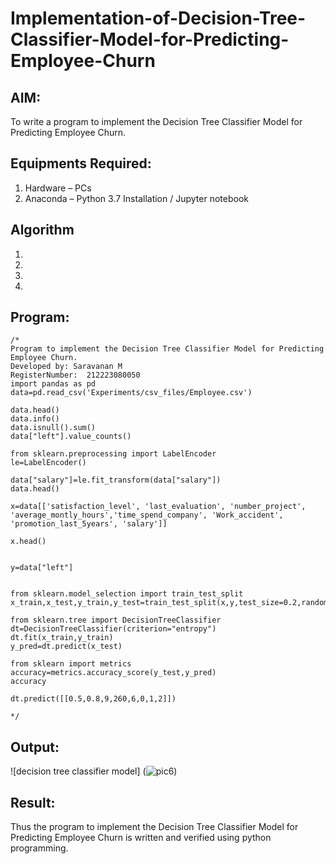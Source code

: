# Implementation-of-Decision-Tree-Classifier-Model-for-Predicting-Employee-Churn

## AIM:
To write a program to implement the Decision Tree Classifier Model for Predicting Employee Churn.

## Equipments Required:
1. Hardware – PCs
2. Anaconda – Python 3.7 Installation / Jupyter notebook

## Algorithm
1. 
2. 
3. 
4. 

## Program:
```
/*
Program to implement the Decision Tree Classifier Model for Predicting Employee Churn.
Developed by: Saravanan M
RegisterNumber:  212223080050
import pandas as pd
data=pd.read_csv('Experiments/csv_files/Employee.csv')

data.head()
data.info()
data.isnull().sum()
data["left"].value_counts()

from sklearn.preprocessing import LabelEncoder
le=LabelEncoder()

data["salary"]=le.fit_transform(data["salary"])
data.head()

x=data[['satisfaction_level', 'last_evaluation', 'number_project', 'average_montly_hours','time_spend_company', 'Work_accident', 'promotion_last_5years', 'salary']]

x.head()


y=data["left"]


from sklearn.model_selection import train_test_split
x_train,x_test,y_train,y_test=train_test_split(x,y,test_size=0.2,random_state=100)

from sklearn.tree import DecisionTreeClassifier
dt=DecisionTreeClassifier(criterion="entropy")
dt.fit(x_train,y_train)
y_pred=dt.predict(x_test)

from sklearn import metrics
accuracy=metrics.accuracy_score(y_test,y_pred)
accuracy

dt.predict([[0.5,0.8,9,260,6,0,1,2]])

*/
```

## Output:
![decision tree classifier model]
(![pic6](https://github.com/Saravanan142006/Implementation-of-Decision-Tree-Classifier-Model-for-Predicting-Employee-Churn/assets/161738800/4aae6046-9b35-4431-a52a-296ba3d8e08a))



## Result:
Thus the program to implement the  Decision Tree Classifier Model for Predicting Employee Churn is written and verified using python programming.
